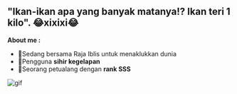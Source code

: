 ## "Ikan-ikan apa yang banyak matanya!? Ikan teri 1 kilo". 😂xixixi😂

<!--
**VianRo/VianRo** is a ✨ _special_ ✨ repository because its `README.md` (this file) appears on your GitHub profile.

Here are some ideas to get you started:

- 🔭 I’m currently working on ...
- 🌱 I’m currently learning ...
- 👯 I’m looking to collaborate on ...
- 🤔 I’m looking for help with ...
- 💬 Ask me about ...
- 📫 How to reach me: ...
- 😄 Pronouns: ...
- ⚡ Fun fact: ...
-->

**About me :**
- 💠Sedang bersama Raja Iblis untuk menaklukkan dunia
- 💠Pengguna **sihir kegelapan**
- 💠Seorang petualang dengan **rank SSS**


![gif](https://media0.giphy.com/media/v1.Y2lkPTc5MGI3NjExY2w1a3hlcm82aGRpZmw1eGxhdHVkZTk0c2ZmY3MwdHdrNHY4djB5NiZlcD12MV9pbnRlcm5hbF9naWZfYnlfaWQmY3Q9Zw/1gLZ32bMP5pY52PBsm/giphy.gif)
